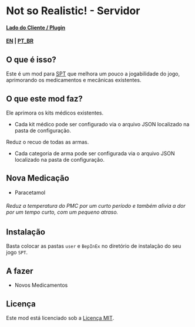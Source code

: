 # Not so Realistic! - Servidor

#### [Lado do Cliente / Plugin]()
#### [EN](README.md) | [PT_BR](README_BR.md)

## O que é isso?

Este é um mod para [SPT](https://www.sp-tarkov.com "O objetivo principal do projeto é fornecer uma experiência offline para um jogador com progressão pronta para uso no cliente oficial da BSG. Agora você pode jogar Escape From Tarkov enquanto espera os servidores voltarem, quando estiver offline ou se precisar de uma pausa dos trapaceiros.") que melhora um pouco a jogabilidade do jogo, aprimorando os medicamentos e mecânicas existentes.

## O que este mod faz?

Ele aprimora os kits médicos existentes.

- Cada kit médico pode ser configurado via o arquivo JSON localizado na pasta de configuração.

Reduz o recuo de todas as armas.

- Cada categoria de arma pode ser configurada via o arquivo JSON localizado na pasta de configuração.

## Nova Medicação

- Paracetamol  
###### Reduz a temperatura do PMC por um curto período e também alivia a dor por um tempo curto, com um pequeno atraso.

## Instalação

Basta colocar as pastas `user` e `BepInEx` no diretório de instalação do seu jogo `SPT`.

## A fazer

- Novos Medicamentos

## Licença

Este mod está licenciado sob a [Licença MIT](LICENSE).
